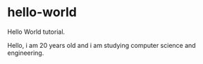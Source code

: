 # hello-world
Hello World tutorial.

Hello, i am 20 years old and i am studying computer science and engineering.
